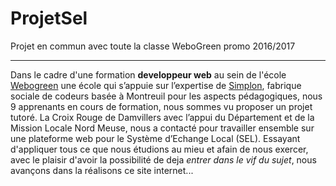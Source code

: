 # ProjetSel
Projet en commun avec toute la classe WeboGreen promo 2016/2017
___
Dans le cadre d'une formation **developpeur web** au sein de l'école [Webogreen](http://www.webogreen.fr "Webogreen") 
une école qui s’appuie sur l’expertise de [Simplon](http://www.simplon.co "Simplon"), 
fabrique sociale de codeurs basée à Montreuil pour les aspects pédagogiques, nous 9 apprenants en cours de formation, 
nous sommes vu proposer un projet tutoré.
La Croix Rouge de Damvillers avec l’appui du Département et de la Mission Locale Nord Meuse,
nous a contacté pour travailler ensemble sur une plateforme web pour le Système d’Echange Local (SEL).
Essayant d'appliquer tous ce que nous étudions au mieu et afain de nous exercer, avec le plaisir d'avoir
la possibilité de deja *entrer dans le vif du sujet*,
nous avançons dans la réalisons ce site internet...


